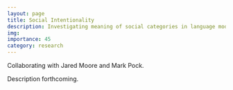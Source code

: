 ```yaml
---
layout: page
title: Social Intentionality
description: Investigating meaning of social categories in language models
img: 
importance: 45
category: research
---
```


Collaborating with Jared Moore and Mark Pock.

Description forthcoming.